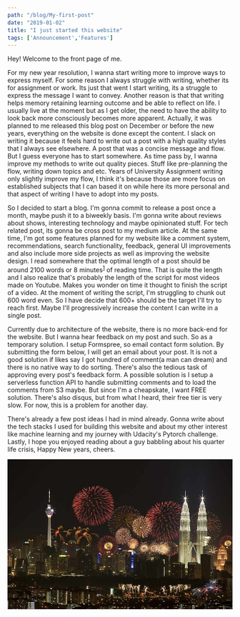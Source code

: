 ```yaml
---
path: "/blog/My-first-post"
date: "2019-01-02"
title: "I just started this website"
tags: ['Announcement','Features']
---
```


Hey! Welcome to the front page of me.

For my new year resolution, I wanna start writing more to improve ways to express myself. For some reason I always struggle with writing, whether its for assignment or work. Its just that went I start writing, its a struggle to express the message I want to convey. Another reason is that that writing helps memory retaining learning outcome and be able to reflect on life. I usually live at the moment but as I get older, the need to have the ability to look back more consciously becomes more apparent. Actually, it was planned to me released this blog post on December or before the new years, everything on the website is done except the content. I slack on writing it because it feels hard to write out a post with a high quality styles that I always see elsewhere. A post that was a concise message and flow. But I guess everyone has to start somewhere. As time pass by, I wanna improve my methods to write out quality pieces. Stuff like pre-planning the flow, writing down topics and etc. Years of University Assignment writing only slightly improve my flow, I think it's because those are more focus on established subjects that I can based it on while here its more personal and that aspect of writing I have to adopt into my posts.

So I decided to start a blog. I'm gonna commit to release a post once a month, maybe push it to a biweekly basis. I'm gonna write about reviews about shows, interesting technology and maybe opinionated stuff. For tech related post, its gonna be cross post to my medium article. At the same time, I'm got some features planned for my website like a comment system, recommendations, search functionality, feedback, general UI improvements and also include more side projects as well as improving the website design. I read somewhere that the optimal length of a post should be around 2100 words or 8 minutes<sup>[1]</sup> of reading time. That is quite the length and I also realize that's probably the length of the script for most videos made on Youtube. Makes you wonder on time it thought to finish the script of a video. At the moment of writing the script, I'm struggling to chunk out 600 word even. So I have decide that 600+ should be the target I'll try to reach first. Maybe I'll progressively increase the content I can write in a single post.

Currently due to architecture of the website, there is no more back-end for the website. But I wanna hear feedback on my post and such. So as a temporary solution. I setup Formspree, so email contact form solution. By submitting the form below, I will get an email about your post. It is not a good solution if likes say I got hundred of comment(a man can dream) and there is no native way to do sorting. There's also the tedious task of approving every post's feedback form. A possible solution is I setup a serverless function API to handle submitting comments and to load the comments from S3 maybe. But since I'm a cheapskate, I want FREE solution. There's also disqus, but from what I heard, their free tier is very slow. For now, this is a problem for another day.

There's already a few post ideas I had in mind already. Gonna write about the tech stacks I used for building this website and about my other interest like machine learning and my journey with Udacity's Pytorch challenge. Lastly,  I hope you enjoyed reading about a guy babbling about his quarter life crisis, Happy New years, cheers.

![](../images/kl-fireworks.jpeg)


[1]:https://medium.com/data-lab/the-optimal-post-is-7-minutes-74b9f41509b